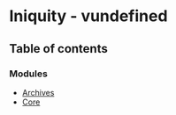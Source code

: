 # Iniquity - vundefined

## Table of contents

### Modules

- [Archives](modules/Archives.md)
- [Core](modules/Core.md)
